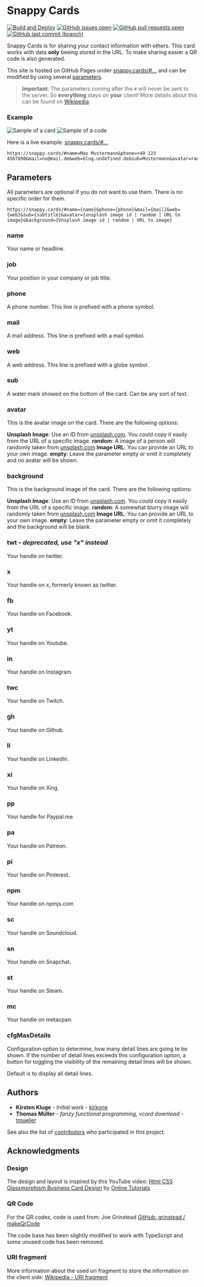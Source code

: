 # Snappy Cards

[![Build and Deploy](https://github.com/kirkone/Snappy.Cards/actions/workflows/deploy-to-pages.yaml/badge.svg?branch=main)](https://github.com/kirkone/Snappy.Cards/actions/workflows/deploy-to-pages.yaml)
[![GitHub issues open](https://img.shields.io/github/issues/kirkone/snappy.cards.svg)](https://github.com/kirkone/Snappy.Cards/issues)
[![GitHub pull requests open](https://img.shields.io/github/issues-pr/kirkone/snappy.cards.svg)](https://github.com/kirkone/Snappy.Cards/pulls)
[![GitHub last commit (branch)](https://img.shields.io/github/last-commit/kirkone/snappy.cards/main)](https://github.com/kirkone/Snappy.Cards/commits/main)

Snappy Cards is for sharing your contact information with others.
This card works with data **only** beeing stored in the URL.
To make sharing easier a QR code is also generated.

This site is hosted on GitHub Pages under [snappy.cards/#...](https://snappy.cards/#name=Max%20Mustermann&phone=%2b49%20123%204567890&mail=no@mail.de&web=blog.undefined.de&sub=Mustermann&avatar=random&background=random) and can be modified by using several [parameters](#parameters).

> **Important**:
> The parameters coming after the `#` will never be sent to the server.
> So **everything** stays on **your** client!
> More details about this can be found on [Wikipedia](https://en.wikipedia.org/wiki/URI_fragment).

### Example

![Sample of a card](/doc/images/sample-card.png)
![Sample of a code](/doc/images/sample-code.png)

Here is a live example: [snappy.cards/#...](https://snappy.cards/#name=Max%20Mustermann&phone=%2b49%20123%204567890&mail=no@mail.de&web=blog.undefined.de&sub=Mustermann&avatar=random&background=random)
```
https://snappy.cards/#name=Max Mustermann&phone=+49 123 4567890&mail=no@mail.de&web=blog.undefined.de&sub=Mustermann&avatar=random&background=random
```

## Parameters

All parameters are optional if you do not want to use them. There is no specific order for them.

```
https://snappy.cards/#name={name}&phone={phone}&mail={mail}&web={web}&sub={subtitle}&avatar={unsplash image id | random | URL to image}&background={Unsplash image id | random | URL to image}
```

### name

Your name or headline.

### job

Your position in your company or job title.

### phone

A phone number. This line is prefixed with a phone symbol.

### mail

A mail address. This line is prefixed with a mail symbol.

### web

A web address. This line is prefixed with a globe symbol.

### sub

A water mark showed on the bottom of the card. Can be any sort of text.

### avatar

This is the avatar image on the card. There are the following options:

**Unsplash Image**: Use an ID from [unsplash.com](https://unsplash.com/). You could copy it easily from the URL of a specific image.
**random**: A image of a person will randomly taken from [unsplash.com](https://unsplash.com/)
**Image URL**: You can provide an URL to your own image.
**empty**: Leave the parameter empty or omit it completely and no avatar will be shown.

### background

This is the background image of the card. There are the following options:

**Unsplash Image**: Use an ID from [unsplash.com](https://unsplash.com/). You could copy it easily from the URL of a specific image.
**random**: A somewhat blurry image will randomly taken from [unsplash.com](https://unsplash.com/)
**Image URL**: You can provide an URL to your own image.
**empty**: Leave the parameter empty or omit it completely and the background will be blank.

### twt - *deprecated, use "x" instead*

Your handle on twitter.

### x

Your handle on x, formerly known as twitter.

### fb

Your handle on Facebook.

### yt

Your handle on Youtube.

### in

Your handle on Instagram.

### twc

Your handle on Twitch.

### gh

Your handle on Github.

### li

Your handle on LinkedIn.

### xi

Your handle on Xing.

### pp

Your handle for Paypal.me

### pa

Your handle on Patreon.

### pi

Your handle on Pinterest.

### npm

Your handle on npmjs.com

### sc

Your handle on Soundcloud.

### sn

Your handle on Snapchat.

### st

Your handle on Steam.

### mc

Your handle on metacpan.

### cfgMaxDetails

Configuration option to determine, how many detail lines are going te be shown.
If the number of detail lines exceeds this configuration option, a button for
toggling the visibility of the remaining detail lines will be shown.

Default is to display all detail lines.

## Authors

-   **Kirsten Kluge** - _Initial work_ - [kirkone](https://github.com/kirkone)
-   **Thomas Müller** - _fanzy functional programming, vcard download_ - [tmueller](https://github.com/tmueller)

See also the list of [contributors](https://github.com/kirkone/Snappy.Cards/graphs/contributors) who participated in this project.

## Acknowledgments

### Design

The design and layout is inspired by this YouTube video: [Html CSS Glassmorphism Business Card Design](https://www.youtube.com/watch?v=Glsby66vuLA) by [Online Tutorials](https://www.youtube.com/channel/UCbwXnUipZsLfUckBPsC7Jog)

### QR Code

For the QR codes, code is used from: Joe Grinstead
[GitHub: grinstead / makeQrCode](https://github.com/grinstead/makeQrCode)

The code base has been slightly modified to work with TypeScript and some unused code has been removed.

### URI fragment

More information about the used uri fragment to store the information on the client side:
[Wikipedia - URI fragment](https://en.wikipedia.org/wiki/URI_fragment)

